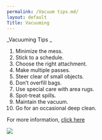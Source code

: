 ```yaml
---
permalink: /Vacuum tips.md/
layout: default
Title: Vacuuming
---
```


_Vacuuming Tips _


1.	Minimize the mess.
2.	Stick to a schedule. 
3.	Choose the right attachment. 
4.	Make multiple passes. 
5.	Steer clear of small objects. 
6.	Don’t overfill bags. 
7.	Use special care with area rugs. 
8.	Spot-treat spills. 
9.	Maintain the vacuum. 
10.	Go for an occasional deep clean.  

For more information, [click here](http://www.consumerreports.org/cro/news/2011/03/consumer-reports-10-tips-on-how-to-vacuum/index.htm)


![](https://lh3.googleusercontent.com/z27S07fXC-RS62SoXnUFivUMv7OuFq7o4G0kRQZRd95PoL16AauNtNDRqI2Nv2MKbtoRDtMVloYMses=w2160-h1245)

